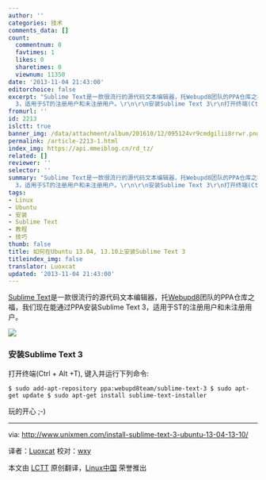 ```yaml
---
author: ''
categories: 技术
comments_data: []
count:
  commentnum: 0
  favtimes: 1
  likes: 0
  sharetimes: 0
  viewnum: 11350
date: '2013-11-04 21:43:00'
editorchoice: false
excerpt: "Sublime Text是一款很流行的源代码文本编辑器，托Webupd8团队的PPA仓库之福，我们现在能通过PPA安装Sublime Text
  3，适用于ST的注册用户和未注册用户。\r\n\r\n安装Sublime Text 3\r\n打开终端(Ctrl + Alt +T), 键入并运行下  ..."
fromurl: ''
id: 2213
islctt: true
banner_img: /data/attachment/album/201610/12/095124vr9cmdgilii8rrwr.png
permalink: /article-2213-1.html
index_img: https://api.mmeiblog.cn/rd_tz/
related: []
reviewer: ''
selector: ''
summary: "Sublime Text是一款很流行的源代码文本编辑器，托Webupd8团队的PPA仓库之福，我们现在能通过PPA安装Sublime Text
  3，适用于ST的注册用户和未注册用户。\r\n\r\n安装Sublime Text 3\r\n打开终端(Ctrl + Alt +T), 键入并运行下  ..."
tags:
- Linux
- Ubuntu
- 安装
- Sublime Text
- 教程
- 技巧
thumb: false
title: 如何在Ubuntu 13.04, 13.10上安装Sublime Text 3
titleindex_img: false
translator: Luoxcat
updated: '2013-11-04 21:43:00'
---
```


[Sublime Text](http://www.sublimetext.com/)是一款很流行的源代码文本编辑器，托[Webupd8](https://launchpad.net/%7Ewebupd8team)团队的PPA仓库之福，我们现在能通过PPA安装Sublime Text 3，适用于ST的注册用户和未注册用户。


![](http://180016988.r.cdn77.net/wp-content/uploads/2013/10/sublime_text.png)


### 安装Sublime Text 3


打开终端(Ctrl + Alt +T), 键入并运行下列命令:



```
$ sudo add-apt-repository ppa:webupd8team/sublime-text-3 $ sudo apt-get update $ sudo apt-get install sublime-text-installer 
```

玩的开心 ;-)




---


via: <http://www.unixmen.com/install-sublime-text-3-ubuntu-13-04-13-10/>


译者：[Luoxcat](https://github.com/Luoxcat) 校对：[wxy](https://github.com/wxy)


本文由 [LCTT](https://github.com/LCTT/TranslateProject) 原创翻译，[Linux中国](http://linux.cn/) 荣誉推出
